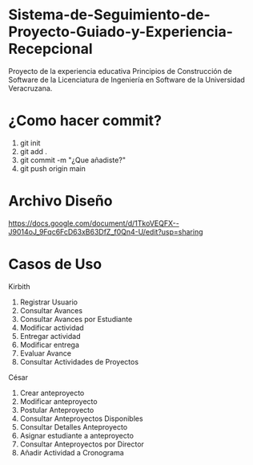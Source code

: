# Sistema-de-Seguimiento-de-Proyecto-Guiado-y-Experiencia-Recepcional
Proyecto de la experiencia educativa Principios de Construcción de Software de la Licenciatura de Ingeniería en Software de la Universidad Veracruzana.

# ¿Como hacer commit?
1. git init
2. git add .
3. git commit -m "¿Que añadiste?"
4. git push origin main

# Archivo Diseño
https://docs.google.com/document/d/1TkoVEQFX--J9014oJ_9Fqc6FcD63xB63DfZ_f0Qn4-U/edit?usp=sharing

# Casos de Uso
Kirbith
1. Registrar Usuario
2. Consultar Avances
3. Consultar Avances por Estudiante
4. Modificar actividad
5. Entregar actividad
6. Modificar entrega
7. Evaluar Avance
8. Consultar Actividades de Proyectos

César
1. Crear anteproyecto
2. Modificar anteproyecto
3. Postular Anteproyecto
4. Consultar Anteproyectos Disponibles
5. Consultar Detalles Anteproyecto
6. Asignar estudiante a anteproyecto
7. Consultar Anteproyectos por Director
8. Añadir Actividad a Cronograma
